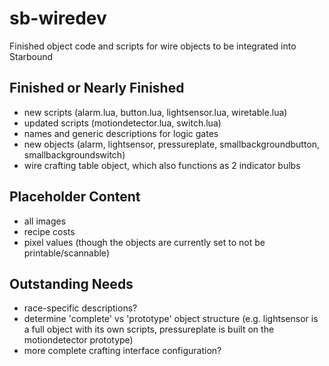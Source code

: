 sb-wiredev
==========

Finished object code and scripts for wire objects to be integrated into Starbound

Finished or Nearly Finished
---
- new scripts (alarm.lua, button.lua, lightsensor.lua, wiretable.lua)
- updated scripts (motiondetector.lua, switch.lua)
- names and generic descriptions for logic gates
- new objects (alarm, lightsensor, pressureplate, smallbackgroundbutton, smallbackgroundswitch)
- wire crafting table object, which also functions as 2 indicator bulbs

Placeholder Content
---

- all images
- recipe costs
- pixel values (though the objects are currently set to not be printable/scannable)

Outstanding Needs
---

- race-specific descriptions?
- determine 'complete' vs 'prototype' object structure (e.g. lightsensor is a full object with its own scripts, pressureplate is built on the motiondetector prototype)
- more complete crafting interface configuration?
